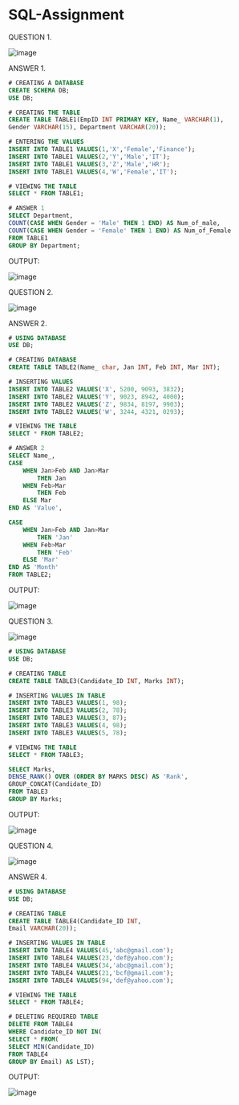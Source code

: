# SQL-Assignment

QUESTION 1.

![image](https://user-images.githubusercontent.com/120089356/218325548-d4b9d5da-9388-4a32-bb32-c1efb9bd77af.png)

ANSWER 1.

```SQL
# CREATING A DATABASE
CREATE SCHEMA DB;
USE DB;

# CREATING THE TABLE
CREATE TABLE TABLE1(EmpID INT PRIMARY KEY, Name_ VARCHAR(1),
Gender VARCHAR(15), Department VARCHAR(20));

# ENTERING THE VALUES
INSERT INTO TABLE1 VALUES(1,'X','Female','Finance');
INSERT INTO TABLE1 VALUES(2,'Y','Male','IT');
INSERT INTO TABLE1 VALUES(3,'Z','Male','HR');
INSERT INTO TABLE1 VALUES(4,'W','Female','IT');

# VIEWING THE TABLE
SELECT * FROM TABLE1;

# ANSWER 1
SELECT Department,
COUNT(CASE WHEN Gender = 'Male' THEN 1 END) AS Num_of_male,
COUNT(CASE WHEN Gender = 'Female' THEN 1 END) AS Num_of_Female
FROM TABLE1
GROUP BY Department;
```

OUTPUT:

![image](https://user-images.githubusercontent.com/120089356/218325697-48a2cbea-e728-4bc7-a3bc-4c29cf542a97.png)

QUESTION 2.

![image](https://user-images.githubusercontent.com/120089356/218325898-01f42b51-8b86-44c0-bd98-dc1e3efdee25.png)

ANSWER 2.

```SQL
# USING DATABASE
USE DB;

# CREATING DATABASE
CREATE TABLE TABLE2(Name_ char, Jan INT, Feb INT, Mar INT);

# INSERTING VALUES
INSERT INTO TABLE2 VALUES('X', 5200, 9093, 3832);
INSERT INTO TABLE2 VALUES('Y', 9023, 8942, 4000);
INSERT INTO TABLE2 VALUES('Z', 9834, 8197, 9903);
INSERT INTO TABLE2 VALUES('W', 3244, 4321, 0293);

# VIEWING THE TABLE
SELECT * FROM TABLE2;

# ANSWER 2
SELECT Name_, 
CASE 
	WHEN Jan>Feb AND Jan>Mar
		THEN Jan 
	WHEN Feb>Mar
		THEN Feb
	ELSE Mar
END AS 'Value',

CASE 
	WHEN Jan>Feb AND Jan>Mar
		THEN 'Jan' 
	WHEN Feb>Mar
		THEN 'Feb'
	ELSE 'Mar'
END AS 'Month'
FROM TABLE2;
```

OUTPUT:

![image](https://user-images.githubusercontent.com/120089356/218326439-cc9be7b6-c16d-470e-87de-a5bbedf8943d.png)

QUESTION 3.

![image](https://user-images.githubusercontent.com/120089356/218326488-54ef3411-e334-4227-851e-5b8a8c4f360f.png)

```SQL
# USING DATABASE
USE DB;

# CREATING TABLE
CREATE TABLE TABLE3(Candidate_ID INT, Marks INT);

# INSERTING VALUES IN TABLE
INSERT INTO TABLE3 VALUES(1, 98);
INSERT INTO TABLE3 VALUES(2, 78);
INSERT INTO TABLE3 VALUES(3, 87);
INSERT INTO TABLE3 VALUES(4, 98);
INSERT INTO TABLE3 VALUES(5, 78);

# VIEWING THE TABLE
SELECT * FROM TABLE3;

SELECT Marks, 
DENSE_RANK() OVER (ORDER BY MARKS DESC) AS 'Rank',
GROUP_CONCAT(Candidate_ID)
FROM TABLE3
GROUP BY Marks;
```

OUTPUT:

![image](https://user-images.githubusercontent.com/120089356/218326630-a7fd299e-eee4-48a6-9e43-b65ad5568c67.png)

QUESTION 4.

![image](https://user-images.githubusercontent.com/120089356/218326716-1736c121-51a2-427b-8e9f-502990e3968e.png)

ANSWER 4.

```SQL
# USING DATABASE
USE DB;

# CREATING TABLE
CREATE TABLE TABLE4(Candidate_ID INT,
Email VARCHAR(20));

# INSERTING VALUES IN TABLE
INSERT INTO TABLE4 VALUES(45,'abc@gmail.com');
INSERT INTO TABLE4 VALUES(23,'def@yahoo.com');
INSERT INTO TABLE4 VALUES(34,'abc@gmail.com');
INSERT INTO TABLE4 VALUES(21,'bcf@gmail.com');
INSERT INTO TABLE4 VALUES(94,'def@yahoo.com');

# VIEWING THE TABLE
SELECT * FROM TABLE4;

# DELETING REQUIRED TABLE
DELETE FROM TABLE4
WHERE Candidate_ID NOT IN(
SELECT * FROM(
SELECT MIN(Candidate_ID)
FROM TABLE4
GROUP BY Email) AS LST);
```

OUTPUT:

![image](https://user-images.githubusercontent.com/120089356/218326867-a3b2317f-bd2b-4680-9de4-bf122c0c6727.png)




